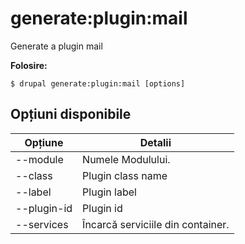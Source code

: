 # generate:plugin:mail
Generate a plugin mail

**Folosire:**
```
$ drupal generate:plugin:mail [options]
```

## Opțiuni disponibile
Opțiune | Detalii
-------|-------------
--module | Numele Modulului.
--class | Plugin class name
--label | Plugin label
--plugin-id | Plugin id
--services | Încarcă serviciile din container.
